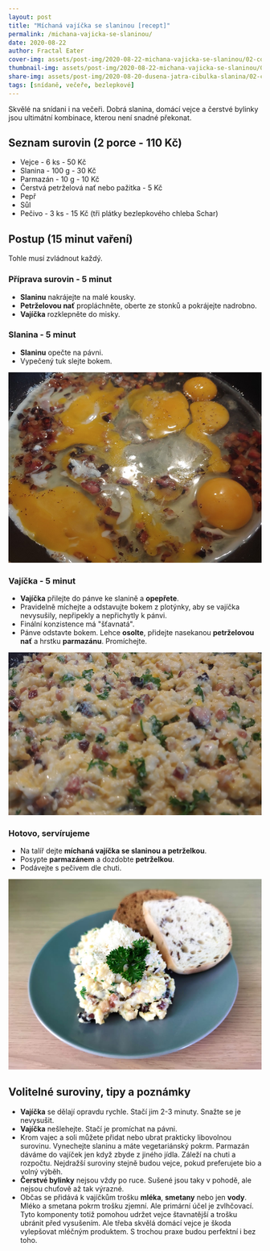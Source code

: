 ```yaml
---
layout: post
title: "Míchaná vajíčka se slaninou [recept]"
permalink: /michana-vajicka-se-slaninou/
date: 2020-08-22
author: Fractal Eater
cover-img: assets/post-img/2020-08-22-michana-vajicka-se-slaninou/02-cover-michana-vajicka-se-slaninou.jpg
thumbnail-img: assets/post-img/2020-08-22-michana-vajicka-se-slaninou/01-thumb-michana-vajicka-se-slaninou.jpg
share-img: assets/post-img/2020-08-20-dusena-jatra-cibulka-slanina/02-cover-michana-vajicka-se-slaninou.jpg
tags: [snídaně, večeře, bezlepkové]
---
```


Skvělé na snídani i na večeři. Dobrá slanina, domácí vejce a čerstvé bylinky jsou ultimátní kombinace, kterou není snadné překonat. 

## Seznam surovin (2 porce - 110 Kč)

* Vejce - 6 ks - 50 Kč
* Slanina - 100 g - 30 Kč
* Parmazán - 10 g - 10 Kč
* Čerstvá petrželová nať nebo pažitka - 5 Kč
* Pepř
* Sůl
* Pečivo - 3 ks - 15 Kč (tři plátky bezlepkového chleba Schar)

## Postup (15 minut vaření)

Tohle musí zvládnout každý.

### Příprava surovin - 5 minut

* **Slaninu** nakrájejte na malé kousky.
* **Petrželovou nať** propláchněte, oberte ze stonků a pokrájejte nadrobno.
* **Vajíčka** rozklepněte do misky.

### Slanina - 5 minut

* **Slaninu** opečte na pávni.
* Vypečený tuk slejte bokem.

![Vejce na pánvi](../assets/post-img/2020-08-22-michana-vajicka-se-slaninou/panev.jpg "Vejce na pánvi")

### Vajíčka - 5 minut

* **Vajíčka** přilejte do pánve ke slanině a **opepřete**.
* Pravidelně míchejte a odstavujte bokem z plotýnky, aby se vajíčka nevysušily, nepřipekly a nepřichytly k pánvi.
* Finální konzistence má "šťavnatá".
* Pánve odstavte bokem. Lehce **osolte**, přidejte nasekanou **petrželovou nať** a hrstku **parmazánu**. Promíchejte.

![Hotová vajíčka](../assets/post-img/2020-08-22-michana-vajicka-se-slaninou/vajicka.jpg "Hotová vajíčka")

### Hotovo, servírujeme

* Na talíř dejte **míchaná vajíčka se slaninou a petrželkou**.
* Posypte **parmazánem** a dozdobte **petrželkou**.
* Podávejte s pečivem dle chuti.

![Míchaná vajíčka se slaninou](../assets/post-img/2020-08-22-michana-vajicka-se-slaninou/michana-vajicka-se-slaninou.jpg "Míchaná vajíčka se slaninou")

## Volitelné suroviny, tipy a poznámky

* **Vajíčka** se dělají opravdu rychle. Stačí jim 2-3 minuty. Snažte se je nevysušit.
* **Vajíčka** nešlehejte. Stačí je promíchat na pávni.
* Krom vajec a soli můžete přidat nebo ubrat prakticky libovolnou surovinu. Vynechejte slaninu a máte vegetariánský pokrm. Parmazán dáváme do vajíček jen když zbyde z jiného jídla. Záleží na chuti a rozpočtu. Nejdražší suroviny stejně budou vejce, pokud preferujete bio a volný výběh.
* **Čerstvé bylinky** nejsou vždy po ruce. Sušené jsou taky v pohodě, ale nejsou chuťově až tak výrazné.
* Občas se přidává k vajíčkům trošku **mléka**, **smetany** nebo jen **vody**. Mléko a smetana pokrm trošku zjemní. Ale primární účel je zvlhčovací. Tyto komponenty totiž pomohou udržet vejce štavnatější a trošku ubránit před vysušením. Ale třeba skvělá domácí vejce je škoda vylepšovat mléčným produktem. S trochou praxe budou perfektní i bez toho.
